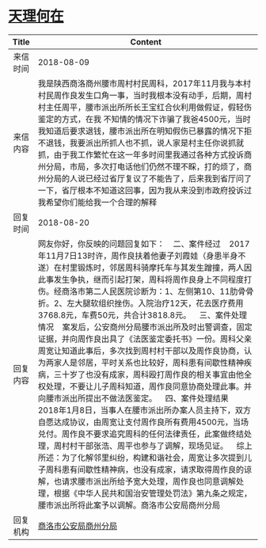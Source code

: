 # <a href="http://www.shangluo.gov.cn/zmhd/ldxxxx.jsp?urltype=leadermail.LeaderMailContentUrl&wbtreeid=1112&leadermailid=4863">天理何在</a>
|Title|Content|
|:---:|---|
|来信时间|2018-08-09|
|来信内容|我是陕西商洛商州腰市周村村民周科，2017年11月我与本村村民周作良发生口角一事，当时我根本没有动手，后期，周村村主任周平，腰市派出所所长王宝红合伙利用做假证，假轻伤鉴定的方式，在我 不知情的情况下诈骗了我爸4500元，当时我知道后要求退钱，腰市派出所在明知假伤已暴露的情况下拒不退钱，我要派出所抓人也不抓，说人家是村主任你说抓就抓，由于我工作繁忙在这一年多时间里我通过各种方式投诉商州分局，市局，多次打电话他们仍然不理不睬，打的烦了，商州分局的人说已经过省厅复议了不能告了，后来我到省厅问了一下，省厅根本不知道这回事，因为我从来没到市政府投诉过我希望你们能给我一个合理的解释|
|回复时间|2018-08-20|
|回复内容|网友你好，你反映的问题回复如下：    二、案件经过    2017年11月7日13时许，周作良扶着他妻子刘霞娃（身患半身不遂）在村里锻炼时，邻居周科骑摩托车与其发生蹭撞，两人因此事发生争执，继而引起打架，周科将周作良身上不同程度打伤。经商洛市第二人民医院诊断为：1、左侧第10、11肋骨骨折。2、左大腿软组织挫伤。入院治疗12天，花去医疗费用3768.8元，车费50元，共合计3818.8元。    三、案件处理情况    案发后，公安商州分局腰市派出所及时出警调查，固定证据，并向周作良出具了《法医鉴定委托书》一份。周科父亲周宽让知道此事后，多次找到周村村干部以及周作良协商，认为两家人是邻居，平时关系也比较好，周科患有间歇性精神疾病，三十岁了也没有成家，周科殴打周作良的相关事宜由他全权处理，不要让儿子周科知道，周作良同意协商处理此事。并向腰市派出所提出不做法医鉴定。    四、案件处理结果    2018年1月8日，当事人在腰市派出所办案人员主持下，双方自愿达成协议，由周宽让支付周作良所有费用4500元，当场兑付。周作良不要求追究周科的任何法律责任，此案做终结处理，周村村干部张浩、周平也参与了调解，现场见证。    综上所述：为了化解邻里纠纷，构建和谐社会，周宽让多次提到儿子周科患有间歇性精神病，也没有成家，请求取得周作良的谅解，也请求腰市派出所给予宽大处理，周作良也同意调解处理，根据《中华人民共和国治安管理处罚法》第九条之规定，腰市派出所将此案予以调解。商洛市公安局商州分局|
|回复机构|<a href="../../categories/agencies/商洛市公安局商州分局.md">商洛市公安局商州分局</a>|